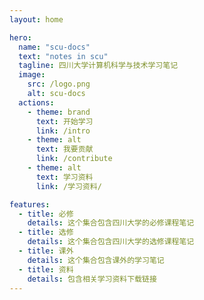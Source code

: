 ```yaml
---
layout: home

hero:
  name: "scu-docs"
  text: "notes in scu"
  tagline: 四川大学计算机科学与技术学习笔记
  image:
    src: /logo.png
    alt: scu-docs
  actions:
    - theme: brand
      text: 开始学习
      link: /intro
    - theme: alt
      text: 我要贡献
      link: /contribute
    - theme: alt
      text: 学习资料
      link: /学习资料/

features:
  - title: 必修
    details: 这个集合包含四川大学的必修课程笔记
  - title: 选修
    details: 这个集合包含四川大学的选修课程笔记
  - title: 课外
    details: 这个集合包含课外的学习笔记
  - title: 资料
    details: 包含相关学习资料下载链接
---
```


<script>
    let logo = "./logo.png"
</script>

